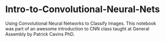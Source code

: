 # Intro-to-Convolutional-Neural-Nets
Using Convolutional Neural Networks to Classify Images. This notebook was part of an awesome introduction to CNN class taught at General Assembly by Patrick Cavins PhD. 
